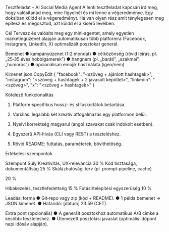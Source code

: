 Tesztfeladat – AI Social Media Agent
A lenti tesztfeladat kapcsán írd meg, hogy valósítanád meg, mire figyelnél és mi lenne a
végeredménye. Egy doksiban küldd el a végeredményt. Ha van olyan rész amit ténylegesen meg
építesz és megosztod, azt küldd el a kísérő levélben.

Cél
Tervezz és valósíts meg egy mini‐agentet, amely egyetlen marketingüzenet alapján
automatikusan több platformra (Facebook, Instagram, LinkedIn, X) optimalizált posztokat
generál.

Bemenet
● kampányüzenet (1‐2 mondat)
● célközönség (rövid leírás, pl. „25‐35 éves hobbigamerek”)
● hangnem (pl. „baráti”, „szakmai”, „humoros”)
● opcionálisan emojik használata (igen/nem)

Kimenet
json
CopyEdit
{
"facebook": "<szöveg + ajánlott hashtagek>",
"instagram": "<szöveg + hashtagek + 2 javasolt képötlet>",
"linkedin": "<szöveg>",
"x": "<szöveg + hashtagek>"
}

Kötelező funkcionalitás
1. Platform‐specifikus hossz‐ és stíluskorlátok betartása.

2. Variálás: legalább két kreatív átfogalmazás egy platformon belül.
3. Nyelvi korrektség magyarul (angol szavakat csak indokolt esetben).
4. Egyszerű API‐hívás (CLI vagy REST) a teszteléshez.
5. Rövid README: futtatás, paraméterek, bővíthetőség.

Értékelési szempontok

Szempont Súly
Kreativitás, UX‐relevancia 30 %
Kód tisztasága, dokumentáltság 25 %
Skálázhatósági terv (pl. prompt‐pipeline,
cache)

20 %

Hibakezelés, tesztlefedettség 15 %
Futási/telepítési egyszerűség 10 %

Leadási forma
● Git‐repo vagy zip (kód + README).
● 1 példa bemenet → JSON kimenet.
● Határidő: [dátum] 23:59 (CET).

Extra pont (opcionális)
● A generált posztokhoz automatikus A/B címke a későbbi teszteléshez.
● Ütemezett posztolási javaslat (optimális időpont napi idősáv alapján).